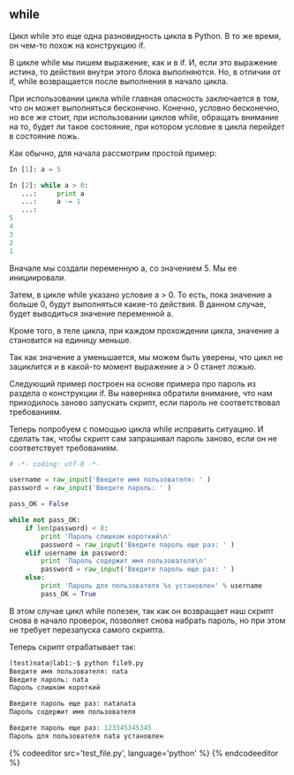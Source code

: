 ## while
Цикл while это еще одна разновидность цикла в Python. В то же время, он чем-то похож на конструкцию if.

В цикле while мы пишем выражение, как и в if. И, если это выражение истина, то действия внутри этого блока выполняются. 
Но, в отличии от if, while возвращается после выполнения в начало цикла.

При использовании цикла while главная опасность заключается в том, что он может выполняться бесконечно. Конечно, условно бесконечно, но все же стоит, при использовании циклов while, обращать внимание на то, будет ли такое состояние, при котором условие в цикла перейдет в состояние ложь.

Как обычно, для начала рассмотрим простой пример:
```python
In [1]: a = 5

In [2]: while a > 0:
   ...:     print a
   ...:     a -= 1
   ...:     
5
4
3
2
1
```

Вначале мы создали переменную а, со значением 5. Мы ее инициировали.

Затем, в цикле while указано условие a > 0. То есть, пока значение а больше 0, будут выполняться какие-то действия. В данном случае, будет выводиться значение переменной а.

Кроме того, в теле цикла, при каждом прохождении цикла, значение а становится на единицу меньше.

Так как значение а уменьшается, мы можем быть уверены, что цикл не зациклится и в какой-то момент выражение a > 0 станет ложью.

Следующий пример построен на основе примера про пароль из раздела о конструкции if. Вы наверняка обратили внимание, что нам приходилось заново запускать скрипт, если пароль не соответствовал требованиям.

Теперь попробуем с помощью цикла while исправить ситуацию. И сделать так, чтобы скрипт сам запрашивал пароль заново, если он не соответствует требованиям.
```python
# -*- coding: utf-8 -*-

username = raw_input('Введите имя пользователя: ' )
password = raw_input('Введите пароль: ' )

pass_OK = False

while not pass_OK:
    if len(password) < 8:
        print 'Пароль слишком короткий\n'
        password = raw_input('Введите пароль еще раз: ' )
    elif username in password:
        print 'Пароль содержит имя пользователя\n'
        password = raw_input('Введите пароль еще раз: ' )
    else:
        print 'Пароль для пользователя %s установлен' % username
        pass_OK = True
```

В этом случае цикл while полезен, так как он возвращает наш скрипт снова в начало проверок, позволяет снова набрать пароль, но при этом не требует перезапуска самого скрипта.


Теперь скрипт отрабатывает так:
```python
(test)nata@lab1:~$ python file9.py
Введите имя пользователя: nata
Введите пароль: nata
Пароль слишком короткий

Введите пароль еще раз: natanata
Пароль содержит имя пользователя

Введите пароль еще раз: 123345345345
Пароль для пользователя nata установлен
```


{% codeeditor src='test_file.py', language='python' %}
{% endcodeeditor %}
